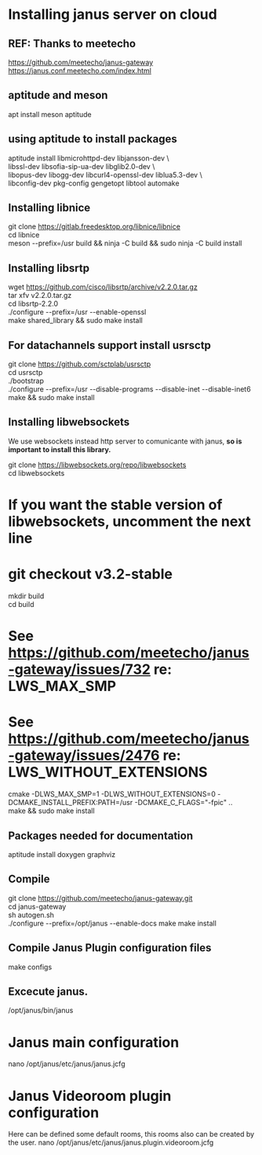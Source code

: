 # Installing janus server on cloud

## REF: Thanks to meetecho
https://github.com/meetecho/janus-gateway 
https://janus.conf.meetecho.com/index.html 
## aptitude and meson  
apt install meson aptitude  
## using aptitude to install packages  
aptitude install libmicrohttpd-dev libjansson-dev \  
	libssl-dev libsofia-sip-ua-dev libglib2.0-dev \  
	libopus-dev libogg-dev libcurl4-openssl-dev liblua5.3-dev \  
	libconfig-dev pkg-config gengetopt libtool automake     
## Installing libnice  
git clone https://gitlab.freedesktop.org/libnice/libnice  
cd libnice  
meson --prefix=/usr build && ninja -C build && sudo ninja -C  build install  
## Installing libsrtp  
wget https://github.com/cisco/libsrtp/archive/v2.2.0.tar.gz  
tar xfv v2.2.0.tar.gz  
cd libsrtp-2.2.0  
./configure --prefix=/usr --enable-openssl  
make shared_library && sudo make install  
## For datachannels support install usrsctp  
git clone https://github.com/sctplab/usrsctp  
cd usrsctp  
./bootstrap  
./configure --prefix=/usr --disable-programs --disable-inet --disable-inet6  
make && sudo make install  
## Installing libwebsockets
We use websockets instead http server to comunicante with janus, **so is important to install this library.**

git clone https://libwebsockets.org/repo/libwebsockets  
cd libwebsockets  
# If you want the stable version of libwebsockets, uncomment the next line  
# git checkout v3.2-stable  
mkdir build  
cd build  
# See https://github.com/meetecho/janus-gateway/issues/732 re: LWS_MAX_SMP 
# See https://github.com/meetecho/janus-gateway/issues/2476 re: LWS_WITHOUT_EXTENSIONS  
cmake -DLWS_MAX_SMP=1 -DLWS_WITHOUT_EXTENSIONS=0 -DCMAKE_INSTALL_PREFIX:PATH=/usr -DCMAKE_C_FLAGS="-fpic" ..  
make && sudo make install  
## Packages needed for documentation
aptitude install doxygen graphviz  
## Compile
git clone https://github.com/meetecho/janus-gateway.git  
cd janus-gateway  
sh autogen.sh  
./configure --prefix=/opt/janus --enable-docs
make
make install
## Compile Janus Plugin configuration files
make configs
## Excecute janus.
/opt/janus/bin/janus
# Janus main configuration
nano /opt/janus/etc/janus/janus.jcfg
# Janus Videoroom plugin configuration
Here can be defined some default rooms, this rooms also can be created by the user.
nano /opt/janus/etc/janus/janus.plugin.videoroom.jcfg



